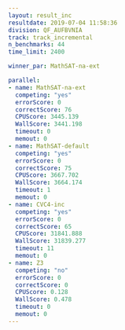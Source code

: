 ```yaml
---
layout: result_inc
resultdate: 2019-07-04 11:58:36
division: QF_AUFBVNIA
track: track_incremental
n_benchmarks: 44
time_limit: 2400

winner_par: MathSAT-na-ext

parallel:
- name: MathSAT-na-ext
  competing: "yes"
  errorScore: 0
  correctScore: 76
  CPUScore: 3445.139
  WallScore: 3441.198
  timeout: 0
  memout: 0
- name: MathSAT-default
  competing: "yes"
  errorScore: 0
  correctScore: 75
  CPUScore: 3667.702
  WallScore: 3664.174
  timeout: 1
  memout: 0
- name: CVC4-inc
  competing: "yes"
  errorScore: 0
  correctScore: 65
  CPUScore: 31841.888
  WallScore: 31839.277
  timeout: 11
  memout: 0
- name: Z3
  competing: "no"
  errorScore: 0
  correctScore: 0
  CPUScore: 0.128
  WallScore: 0.478
  timeout: 0
  memout: 0
---
```

